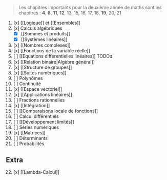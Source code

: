 > Les chapitres importants pour la deuxième année de maths sont les chapitres :
>  **4**, **8**, **11**, **12**, 13, 15, 16, 17, 18, **19**, 20, 21
1. [x] [[Logique]] et  [[Ensembles]]
2. [x] Calculs algébriques
	- [x] [[Sommes et produits]]
	- [x] [[Systèmes linéaires]] 
3. [x] [[Nombres complexes]] 
4. [x] [[Fonctions de la variable réelle]]
5. [ ] [[Equations différentielles linéaires]] TODO⏫ 
6. [x] [[Relation binaire|Algèbre général]]
7. [x] [[Structure de groupes]]
8. [x] [[Suites numériques]]
9. [ ] Polynômes
10. [ ] Continuité
11. [x] [[Espace vectoriel]]  
12. [x] [[Applications linéaires]] 
13. [ ] Fractions rationnelles
14. [x] [[Intégration]]
15. [ ] [[Comparaisons locale de fonctions]]
16. [ ] Calcul différentiels
17. [ ] [[Développement limités]]
18. [ ] Séries numériques
19. [x] [[Matrices]] 
20. [ ] Déterminants
21. [ ] Probabilités
## Extra
22. [x] [[Lambda-Calcul]]